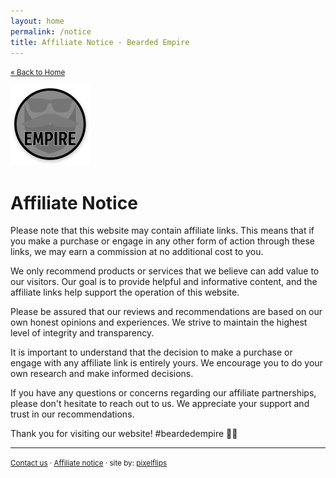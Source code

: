 ```yaml
---
layout: home
permalink: /notice
title: Affiliate Notice - Bearded Empire
---
```


<small>[« Back to Home](/)</small>

<img src="assets/img/logo.png" alt="" class="logo" width="128px" height="128px" />

# Affiliate Notice

Please note that this website may contain affiliate links. This means that if you make a purchase or engage in any other form of action through these links, we may earn a commission at no additional cost to you.

We only recommend products or services that we believe can add value to our visitors. Our goal is to provide helpful and informative content, and the affiliate links help support the operation of this website.

Please be assured that our reviews and recommendations are based on our own honest opinions and experiences. We strive to maintain the highest level of integrity and transparency.

It is important to understand that the decision to make a purchase or engage with any affiliate link is entirely yours. We encourage you to do your own research and make informed decisions.

If you have any questions or concerns regarding our affiliate partnerships, please don't hesitate to reach out to us. We appreciate your support and trust in our recommendations.

Thank you for visiting our website! #beardedempire 🤘🏻

* * *

<small>[Contact us](mailto:beardedempireonline@gmail.com) &middot; [Affiliate notice](/notice) &middot; site by: [pixelflips](https://pixelflips.com)</small>

